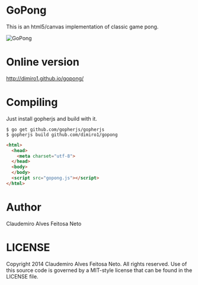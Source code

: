 # GoPong

This is an html5/canvas implementation of classic game pong.

![GoPong](https://raw.githubusercontent.com/dimiro1/gopong/master/gopong.png "GoPong")

# Online version

http://dimiro1.github.io/gopong/

# Compiling

Just install gopherjs and build with it.

```console
$ go get github.com/gopherjs/gopherjs
$ gopherjs build github.com/dimiro1/gopong
```

```html
<html>
  <head>
	<meta charset="utf-8">
  </head>
  <body>
  </body>
  <script src="gopong.js"></script>
</html>
```

# Author

Claudemiro Alves Feitosa Neto

# LICENSE

Copyright 2014 Claudemiro Alves Feitosa Neto. All rights reserved.
Use of this source code is governed by a MIT-style
license that can be found in the LICENSE file.

